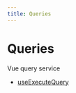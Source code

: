 ```yaml
---
title: Queries
---
```


# Queries

Vue query service

- [useExecuteQuery](function.useExecuteQuery.md)
